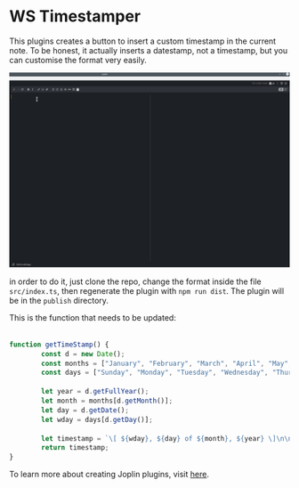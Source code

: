 # WS Timestamper

This plugins creates a button to insert a custom timestamp in the current note.
To be honest, it actually inserts a datestamp, not a timestamp, but you can
customise the format very easily.

![alt](assets/remember_the_milk.gif)

in order to do it, just clone the repo, change the format inside the file `src/index.ts`, then regenerate the
plugin with `npm run dist`. The plugin will be in the `publish` directory.

This is the function that needs to be updated:

```typescript

function getTimeStamp() {
        const d = new Date();
        const months = ["January", "February", "March", "April", "May", "June", "July", "August", "September", "October", "November", "December"];
        const days = ["Sunday", "Monday", "Tuesday", "Wednesday", "Thursday", "Friday", "Saturday"];

        let year = d.getFullYear();
        let month = months[d.getMonth()];
        let day = d.getDate();
        let wday = days[d.getDay()];

        let timestamp = `\[ ${wday}, ${day} of ${month}, ${year} \]\n\n`.toLowerCase();
        return timestamp;
}

```

To learn more about creating Joplin plugins, visit [here](https://joplinapp.org/api/get_started/plugins/).
